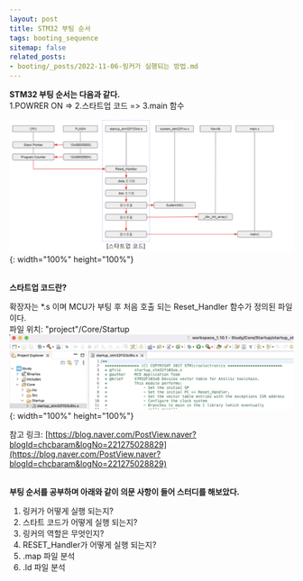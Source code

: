 ```yaml
---
layout: post
title: STM32 부팅 순서
tags: booting_sequence
sitemap: false
related_posts:
- booting/_posts/2022-11-06-링커가 실행되는 방법.md
---
```


**STM32 부팅 순서는 다음과 같다.**
<br />1.POWRER ON => 2.스타트업 코드 => 3.main 함수

![boot_sequence](/assets/img/blog/boot_sequence.png){: width="100%" height="100%"}

<br />**스타트업 코드란?**

확장자는 *.s 이며 MCU가 부팅 후 처음 호출 되는 Reset_Handler 함수가 정의된 파일이다.  
파일 위치: "project"/Core/Startup
![startup_code_path](/assets/img/blog/startup_code_path.png){: width="100%" height="100%"}

참고 링크: [https://blog.naver.com/PostView.naver?blogId=chcbaram&logNo=221275028829](https://blog.naver.com/PostView.naver?blogId=chcbaram&logNo=221275028829)


<br />**부팅 순서를 공부하며 아래와 같이 의문 사항이 들어 스터디를 해보았다.**
1. 링커가 어떻게 실행 되는지?
2. 스타트 코드가 어떻게 실행 되는지?
3. 링커의 역할은 무엇인지?
4. RESET_Handler가 어떻게 실행 되는지?
5. .map 파일 분석
6. .ld 파일 분석